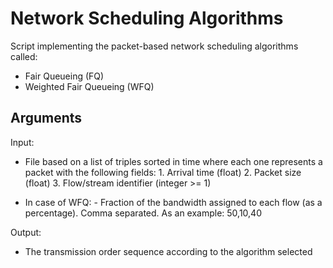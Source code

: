 # Network Scheduling Algorithms
Script implementing the packet-based network scheduling algorithms called:
* Fair Queueing (FQ)
* Weighted Fair Queueing (WFQ)


## Arguments

Input:
* File based on a list of triples sorted in time where each one represents a packet with the following fields:
        1. Arrival time (float)
        2. Packet size (float)
        3. Flow/stream identifier (integer >= 1)

* In case of WFQ:
        - Fraction of the bandwidth assigned to each flow (as a percentage). Comma separated. As an example: 50,10,40</li>

Output:
* The transmission order sequence according to the algorithm selected</li>

